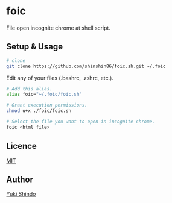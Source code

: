 # foic
File open incognite chrome at shell script.

## Setup & Usage

```sh
# clone
git clone https://github.com/shinshin86/foic.sh.git ~/.foic
```

Edit any of your files (.bashrc, .zshrc, etc.).

```sh
# Add this alias.
alias foic="~/.foic/foic.sh"
```

```sh
# Grant execution permissions.
chmod u+x ./foic/foic.sh
```

```sh
# Select the file you want to open in incognite chrome.
foic <html file>
```

## Licence

[MIT](https://github.com/shinshin86/foic.sh/blob/main/LICENSE)

## Author

[Yuki Shindo](https://shinshin86.com/en)